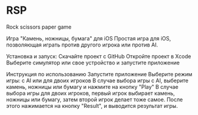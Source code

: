 # RSP
Rock scissors paper game





Игра "Камень, ножницы, бумага" для iOS
Простая игра для iOS, позволяющая играть против другого игрока или против AI.

Установка и запуск:
Скачайте проект с GitHub
Откройте проект в Xcode
Выберите симулятор или свое устройство и запустите приложение

Инструкция по использованию
Запустите приложение
Выберите режим игры: с AI или для двоих игроков
В случае выбора игры с AI, выберите камень, ножницы или бумагу и нажмите на кнопку "Play"
В случае выбора игры для двоих игроков, первый игрок выбирает камень, ножницы или бумагу, затем второй игрок делает тоже самое. После этого нажимается на кнопку "Result", и выводится результат игры.
